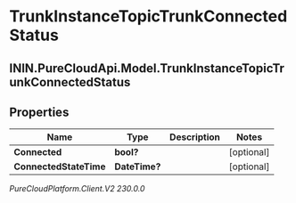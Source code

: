 # TrunkInstanceTopicTrunkConnectedStatus

## ININ.PureCloudApi.Model.TrunkInstanceTopicTrunkConnectedStatus

## Properties

|Name | Type | Description | Notes|
|------------ | ------------- | ------------- | -------------|
| **Connected** | **bool?** |  | [optional] |
| **ConnectedStateTime** | **DateTime?** |  | [optional] |



_PureCloudPlatform.Client.V2 230.0.0_

